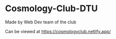 # Cosmology-Club-DTU

Made by Web Dev team of the club

Can be viewed at https://cosmologyclub.netlify.app/
